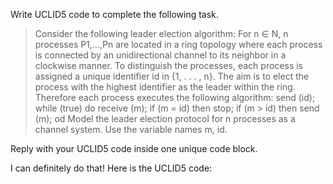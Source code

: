 Write UCLID5 code to complete the following task.

> Consider the following leader election algorithm: For n ∈ N, n processes P1,...,Pn are located in a ring topology where each process is connected by an unidirectional channel to its neighbor in a clockwise manner. To distinguish the processes, each process is assigned a unique identifier id in {1, . . . , n}. The aim is to elect the process with the highest identifier as the leader within the ring. Therefore each process executes the following algorithm: send (id); while (true) do receive (m); if (m = id) then stop; if (m > id) then send (m); od Model the leader election protocol for n processes as a channel system. Use the variable names m, id.

Reply with your UCLID5 code inside one unique code block.

I can definitely do that! Here is the UCLID5 code:
```
